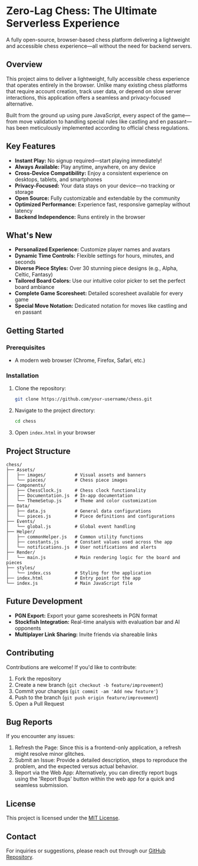 # Zero-Lag Chess: The Ultimate Serverless Experience

A fully open-source, browser-based chess platform delivering a lightweight and accessible chess experience—all without the need for backend servers.

## Overview

This project aims to deliver a lightweight, fully accessible chess experience that operates entirely in the browser. Unlike many existing chess platforms that require account creation, track user data, or depend on slow server interactions, this application offers a seamless and privacy-focused alternative.

Built from the ground up using pure JavaScript, every aspect of the game—from move validation to handling special rules like castling and en passant—has been meticulously implemented according to official chess regulations.

## Key Features

- **Instant Play:** No signup required—start playing immediately!
- **Always Available:** Play anytime, anywhere, on any device
- **Cross-Device Compatibility:** Enjoy a consistent experience on desktops, tablets, and smartphones
- **Privacy-Focused:** Your data stays on your device—no tracking or storage
- **Open Source:** Fully customizable and extendable by the community
- **Optimized Performance:** Experience fast, responsive gameplay without latency
- **Backend Independence:** Runs entirely in the browser

## What's New

- **Personalized Experience:** Customize player names and avatars
- **Dynamic Time Controls:** Flexible settings for hours, minutes, and seconds
- **Diverse Piece Styles:** Over 30 stunning piece designs (e.g., Alpha, Celtic, Fantasy)
- **Tailored Board Colors:** Use our intuitive color picker to set the perfect board ambiance
- **Complete Game Scoresheet:** Detailed scoresheet available for every game
- **Special Move Notation:** Dedicated notation for moves like castling and en passant

## Getting Started

### Prerequisites

- A modern web browser (Chrome, Firefox, Safari, etc.)

### Installation

1. Clone the repository:
   ```bash
   git clone https://github.com/your-username/chess.git
   ```

2. Navigate to the project directory:
   ```bash
   cd chess
   ```

3. Open `index.html` in your browser

## Project Structure
```
chess/
├── Assets/
│   ├── images/           # Visual assets and banners
│   └── pieces/           # Chess piece images
├── Components/
│   ├── ChessClock.js     # Chess clock functionality
│   ├── Documentation.js  # In-app documentation
│   └── ThemeSetup.js     # Theme and color customization
├── Data/
│   ├── data.js           # General data configurations
│   └── pieces.js         # Piece definitions and configurations
├── Events/
│   └── global.js         # Global event handling
├── Helper/
│   ├── commonHelper.js   # Common utility functions
│   ├── constants.js      # Constant values used across the app
│   └── notifications.js  # User notifications and alerts
├── Render/
│   └── main.js           # Main rendering logic for the board and pieces
├── styles/
│   └── index.css         # Styling for the application
├── index.html            # Entry point for the app
└── index.js              # Main JavaScript file
```

## Future Development

- **PGN Export:** Export your game scoresheets in PGN format
- **Stockfish Integration:** Real-time analysis with evaluation bar and AI opponents
- **Multiplayer Link Sharing:** Invite friends via shareable links

## Contributing

Contributions are welcome! If you'd like to contribute:

1. Fork the repository
2. Create a new branch (`git checkout -b feature/improvement`)
3. Commit your changes (`git commit -am 'Add new feature'`)
4. Push to the branch (`git push origin feature/improvement`)
5. Open a Pull Request

## Bug Reports

If you encounter any issues:

1. Refresh the Page: Since this is a frontend-only application, a refresh might resolve minor glitches.
2. Submit an Issue: Provide a detailed description, steps to reproduce the problem, and the expected versus actual behavior.
3. Report via the Web App: Alternatively, you can directly report bugs using the 'Report Bugs' button within the web app for a quick and seamless submission.

## License

This project is licensed under the [MIT License](LICENSE).

## Contact

For inquiries or suggestions, please reach out through our [GitHub Repository](https://github.com/AryanShah30/chess).
